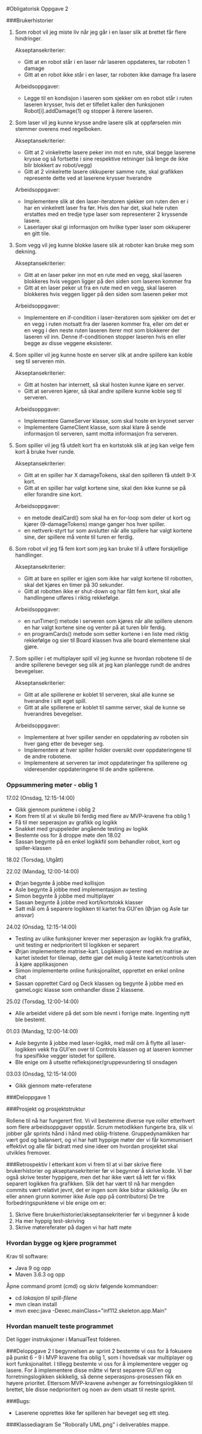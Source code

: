 #Obligatorisk Oppgave 2

###Brukerhistorier
1) Som robot vil jeg miste liv når jeg går i en laser slik at brettet får flere hindringer.
  
   Akseptansekriterier:
   - Gitt at en robot står i en laser når laseren oppdateres, tar roboten 1 damage
   - Gitt at en robot ikke står i en laser, tar roboten ikke damage fra lasere 
     
   Arbeidsoppgaver:
   - Legge til en kondisjon i laseren som sjekker om en robot står i ruten laseren krysser, hvis det er tilfellet
     kaller den funksjonen Robot[i].addDamage(1) og stopper å iterere laseren.

    
2) Som laser vil jeg kunne krysse andre lasere slik at oppførselen min stemmer overens
med regelboken.
   
   Akseptansekriterier:
   - Gitt at 2 vinkelrette lasere peker inn mot en rute, skal begge
     laserene krysse og så fortsette i sine respektive retninger (så lenge de ikke blir blokkert av robot/vegg)
   - Gitt at 2 vinkelrette lasere okkuperer samme rute, skal grafikken
     represente dette ved at laserene krysser hverandre
     
   Arbeidsoppgaver:
   - Implementere slik at den laser-iteratoren sjekker om ruten den er i har en vinkelrett laser fra før. Hvis den
     har det, skal hele ruten erstattes med en tredje type laser som representerer 2 kryssende lasere.
   - Laserlayer skal gi informasjon om hvilke typer laser som okkuperer en gitt tile.
    
3) Som vegg vil jeg kunne blokke lasere slik at roboter kan bruke meg som dekning.
   
   Akseptansekriterier:
   - Gitt at en laser peker inn mot en rute med en vegg, skal laseren
     blokkeres hvis veggen ligger på den siden som laseren kommer fra
   - Gitt at en laser peker ut fra en rute med en vegg, skal laseren
     blokkeres hvis veggen ligger på den siden som laseren peker mot
     
   Arbeidsoppgaver:
   - Implementere en if-condition i laser-iteratoren som sjekker om det er en vegg i ruten motsatt fra der laseren
     kommer fra, eller om det er en vegg i den neste ruten laseren iterer mot som blokkerer der laseren vil inn.
     Denne if-conditionen stopper laseren hvis en eller begge av disse veggene eksisterer.

4) Som spiller vil jeg kunne hoste en server slik at andre spillere kan koble seg til serveren min.

    Akseptansekriterier:
    - Gitt at hosten har internett, så skal hosten kunne kjøre en server.
    - Gitt at serveren kjører, så skal andre spillere kunne koble seg til serveren.
    
    Arbeidsoppgaver:
    - Implementere GameServer klasse, som skal hoste en kryonet server
    - Implementere GameClient klasse, som skal klare å sende informasjon til serveren,
      samt motta informasjon fra serveren.
   

5) Som spiller vil jeg få utdelt kort fra en kortstokk slik at jeg kan velge fem kort å bruke hver runde.

   Akseptansekriterier:
   - Gitt at en spiller har X damageTokens, skal den spilleren få
     utdelt 9-X kort.
   - Gitt at en spiller har valgt kortene sine, skal den ikke kunne
     se på eller forandre sine kort.

   Arbeidsoppgaver:
   - en metode dealCard() som skal ha en for-loop som deler ut kort og
     kjører (9-damageTokens) mange ganger hos hver spiller.
   - en nettverk-styrt tur som avslutter når alle spillere har valgt
     kortene sine, der spillere må vente til turen er ferdig.

6) Som robot vil jeg få fem kort som jeg kan bruke til å utføre
   forskjellige handlinger.

   Akseptansekriterier:
   - Gitt at bare en spiller er igjen som ikke har valgt kortene til
     robotten, skal det kjøres en timer på 30 sekunder.
   - Gitt at robotten ikke er shut-down og har fått fem kort, skal alle
     handlingene utføres i riktig rekkefølge.

   Arbeidsoppgaver:
   - en runTimer() metode i serveren som kjøres når alle spillere utenom
     en har valgt kortene sine og venter på at turen blir ferdig.
   - en programCards() metode som setter kortene i en liste med riktig
     rekkefølge og sier til Board klassen hva alle board elementene skal
     gjøre.

7) Som spiller i et multiplayer spill vil jeg kunne se hvordan robotene til de andre
   spillerene beveger seg slik at jeg kan planlegge rundt de andres bevegelser.

   Akseptansekriterier:
    - Gitt at alle spillerene er koblet til serveren, skal alle kunne se hverandre i sitt eget spill.
    - Gitt at alle spillerene er koblet til samme server, skal de kunne se hverandres bevegelser.

   Arbeidsoppgaver:
    - Implementere at hver spiller sender en oppdatering av roboten sin hver gang etter de beveger seg.
    - Implementere at hver spiller holder oversikt over oppdateringene til de andre robotene.
    - Implementere at serveren tar imot oppdateringer fra spillerene og videresender oppdateringene
      til de andre spillerene.
   
### Oppsummering møter - oblig 1

17.02 (Onsdag, 12:15-14:00)
- Gikk gjennom punktene i oblig 2
- Kom frem til at vi skulle bli ferdig med flere av
MVP-kravene fra oblig 1
- Få til mer seperasjon av grafikk og logikk
- Snakket med gruppeleder angående testing av logikk
- Bestemte oss for å droppe møte den 18.02
- Sassan begynte på en enkel logikkfil som behandler robot,
kort og spiller-klassen
  
18.02 (Torsdag, Utgått)

22.02 (Mandag, 12:00-14:00)
- Ørjan begynte å jobbe med kollisjon
- Asle begynte å jobbe med implementasjon av testing
- Simon begynte å jobbe med multiplayer
- Sassan begynte å jobbe med kort/kortstokk klasser
- Satt mål om å separere logikken til kartet fra GUI'en (Ørjan og Asle tar ansvar)

24.02 (Onsdag, 12:15-14:00)
- Testing av ulike funksjoner krever mer seperasjon av logikk fra grafikk,
unit testing er nedprioritert til logikken er separert
- Ørjan implementerte matrise-kart. Logikken operer med en matrise av kartet istedet for tilemap, dette
gjør det mulig å teste kartet/controls uten å kjøre applikasjonen
- Simon implementerte online funksjonalitet, opprettet en enkel online chat
- Sassan opprettet Card og Deck klassen og begynte å jobbe med en gameLogic klasse som
omhandler disse 2 klassene.

25.02 (Torsdag, 12:00-14:00)
- Alle arbeidet videre på det som ble nevnt i forrige møte. Ingenting nytt ble bestemt.

01.03 (Mandag, 12:00-14:00)
- Asle begynte å jobbe med laser-logikk, med mål om å flytte all laser-logikken vekk
fra GUI'en over til Controls klassen og at laseren kommer fra spesifikke vegger istedet for spillere.
- Ble enige om å utsette refleksjoner/gruppevurdering til onsdagen

03.03 (Onsdag, 12:15-14:00)
- Gikk gjennom møte-referatene 

###Deloppgave 1


###Prosjekt og prosjektstruktur

Rollene til nå har fungerert fint. Vi vil bestemme diverse nye roller etterhvert som flere arbeidsoppgaver oppstår.
Scrum metodikken fungerte bra, slik vi jobber går sprints hånd i hånd med oblig-fristene. Gruppedynamikken har vært god
og balansert, og vi har hatt hyppige møter der vi får kommunisert effektivt og alle får bidratt med sine ideer om hvordan
prosjektet skal utvikles fremover.

###Retrospektiv
I etterkant kom vi frem til at vi bør skrive flere brukerhistorier og akseptansekriterier før vi begynner å skrive kode.
Vi bør også skrive tester hyppigere, men det har ikke vært så lett før vi fikk separert logikken fra grafikken.
Slik det har vært til nå har mengden commits vært relativt jevnt, det er ingen som ikke bidrar skikkelig. 
(Av en eller annen grunn kommer ikke Asle opp på contributors)
De tre forbedringspunktene vi ble enige om er:
1) Skrive flere brukerhistorier/akseptansekriterier før vi begynner å kode
2) Ha mer hyppig test-skriving
3) Skrive møtereferater på dagen vi har hatt møte

### Hvordan bygge og kjøre programmet
Krav til software:
- Java 9 og opp
- Maven 3.6.3 og opp

Åpne command promt (cmd) og skriv følgende kommandoer:
- cd *lokasjon til spill-filene*
- mvn clean install
- mvn exec:java -Dexec.mainClass="inf112.skeleton.app.Main"

### Hvordan manuelt teste programmet
Det ligger instruksjoner i ManualTest folderen.

###Deloppgave 2
I begynnelsen av sprint 2 bestemte vi oss for å fokusere på punkt 6 - 9 i MVP kravene fra
oblig 1, som i hovedsak var multiplayer og kort funksjonalitet. I tillegg bestemte vi oss
for å implementere vegger og lasere. For å implementere disse måtte vi først separere GUI'en 
og forretningslogikken skikkelig, så denne seperasjons-prosessen fikk en høyere prioritet. 
Ettersom MVP-kravene avhenger av forretningslogikken til brettet, ble disse nedprioritert og 
noen av dem utsatt til neste sprint.

###Bugs:
- Laserene opprettes ikke før spilleren har beveget seg ett steg.

###Klassediagram
Se "Roborally UML.png" i deliverables mappe.